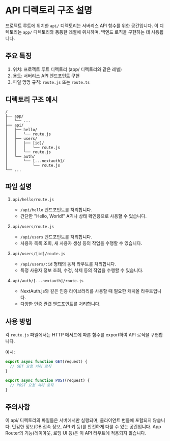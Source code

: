 # API 디렉토리 구조 설명

프로젝트 루트에 위치한 `api/` 디렉토리는 서버리스 API 함수를 위한 공간입니다. 이 디렉토리는 `app/` 디렉토리와 동등한 레벨에 위치하며, 백엔드 로직을 구현하는 데 사용됩니다.

## 주요 특징

1. 위치: 프로젝트 루트 디렉토리 (app/ 디렉토리와 같은 레벨)
2. 용도: 서버리스 API 엔드포인트 구현
3. 파일 명명 규칙: `route.js` 또는 `route.ts`

## 디렉토리 구조 예시
```
/
├── app/
│   └── ...
├── api/
│   ├── hello/
│   │   └── route.js
│   ├── users/
│   │   ├── [id]/
│   │   │   └── route.js
│   │   └── route.js
│   └── auth/
│       └── [...nextauth]/
│           └── route.js
└── ...
```

## 파일 설명

1. `api/hello/route.js`
    - `/api/hello` 엔드포인트를 처리합니다.
    - 간단한 "Hello, World!" API나 상태 확인용으로 사용할 수 있습니다.

2. `api/users/route.js`
    - `/api/users` 엔드포인트를 처리합니다.
    - 사용자 목록 조회, 새 사용자 생성 등의 작업을 수행할 수 있습니다.

3. `api/users/[id]/route.js`
    - `/api/users/:id` 형태의 동적 라우트를 처리합니다.
    - 특정 사용자 정보 조회, 수정, 삭제 등의 작업을 수행할 수 있습니다.

4. `api/auth/[...nextauth]/route.js`
    - NextAuth.js와 같은 인증 라이브러리를 사용할 때 필요한 캐치올 라우트입니다.
    - 다양한 인증 관련 엔드포인트를 처리합니다.

## 사용 방법

각 `route.js` 파일에서는 HTTP 메서드에 따른 함수를 export하여 API 로직을 구현합니다.

예시:
```javascript
export async function GET(request) {
  // GET 요청 처리 로직
}

export async function POST(request) {
  // POST 요청 처리 로직
}
```

## 주의사항

이 api/ 디렉토리의 파일들은 서버에서만 실행되며, 클라이언트 번들에 포함되지 않습니다.
민감한 정보(DB 접속 정보, API 키 등)를 안전하게 다룰 수 있는 공간입니다.
App Router의 기능(레이아웃, 로딩 UI 등)은 이 API 라우트에 적용되지 않습니다.